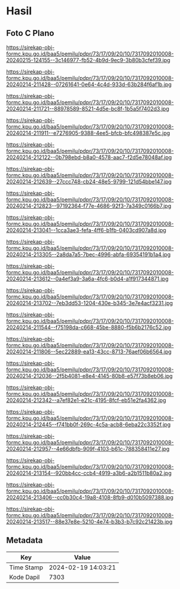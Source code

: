 # Hasil

## Foto C Plano

https://sirekap-obj-formc.kpu.go.id/baa5/pemilu/pdpr/73/17/09/20/10/7317092010008-20240215-124155--3c146977-fb52-4b9d-9ec9-3b80b3cfef39.jpg

https://sirekap-obj-formc.kpu.go.id/baa5/pemilu/pdpr/73/17/09/20/10/7317092010008-20240214-211428--07261641-0e64-4c4d-933d-63b284f6af1b.jpg

https://sirekap-obj-formc.kpu.go.id/baa5/pemilu/pdpr/73/17/09/20/10/7317092010008-20240214-211721--88978589-8521-4d5e-bc8f-1b5a5f7402d3.jpg

https://sirekap-obj-formc.kpu.go.id/baa5/pemilu/pdpr/73/17/09/20/10/7317092010008-20240214-211911--e7276905-9388-4ee5-bfcb-bfc498387e5c.jpg

https://sirekap-obj-formc.kpu.go.id/baa5/pemilu/pdpr/73/17/09/20/10/7317092010008-20240214-212122--0b798ebd-b8a0-4578-aac7-f2d5e78048af.jpg

https://sirekap-obj-formc.kpu.go.id/baa5/pemilu/pdpr/73/17/09/20/10/7317092010008-20240214-212639--27ccc748-cb24-48e5-9799-121d54bbe147.jpg

https://sirekap-obj-formc.kpu.go.id/baa5/pemilu/pdpr/73/17/09/20/10/7317092010008-20240214-212823--97192364-f77e-4686-92f3-7a349c0166b7.jpg

https://sirekap-obj-formc.kpu.go.id/baa5/pemilu/pdpr/73/17/09/20/10/7317092010008-20240214-213041--1cca3ae3-fefa-4ff6-b1fb-0403cd907a8d.jpg

https://sirekap-obj-formc.kpu.go.id/baa5/pemilu/pdpr/73/17/09/20/10/7317092010008-20240214-213305--2a8da7a5-7bec-4996-abfa-69354191b1a4.jpg

https://sirekap-obj-formc.kpu.go.id/baa5/pemilu/pdpr/73/17/09/20/10/7317092010008-20240214-213612--0a4ef3a9-3a6a-4fc6-b0d4-a1f917344871.jpg

https://sirekap-obj-formc.kpu.go.id/baa5/pemilu/pdpr/73/17/09/20/10/7317092010008-20240214-213702--7eb3dd53-1204-430e-b345-3e7e4acf3231.jpg

https://sirekap-obj-formc.kpu.go.id/baa5/pemilu/pdpr/73/17/09/20/10/7317092010008-20240214-211544--f75198da-c668-45be-8880-f5b6b2176c52.jpg

https://sirekap-obj-formc.kpu.go.id/baa5/pemilu/pdpr/73/17/09/20/10/7317092010008-20240214-211806--5ec22889-ea13-43cc-8713-76aef06b6564.jpg

https://sirekap-obj-formc.kpu.go.id/baa5/pemilu/pdpr/73/17/09/20/10/7317092010008-20240214-212036--2f5b4081-e8e4-4145-80b8-e57f73b8eb06.jpg

https://sirekap-obj-formc.kpu.go.id/baa5/pemilu/pdpr/73/17/09/20/10/7317092010008-20240214-212342--a7ef82e1-e21c-4195-8fcf-eb51e2fa4362.jpg

https://sirekap-obj-formc.kpu.go.id/baa5/pemilu/pdpr/73/17/09/20/10/7317092010008-20240214-212445--f741bb0f-269c-4c5a-acb8-6eba22c3352f.jpg

https://sirekap-obj-formc.kpu.go.id/baa5/pemilu/pdpr/73/17/09/20/10/7317092010008-20240214-212957--4e66dbfb-909f-4103-b61c-788358411e27.jpg

https://sirekap-obj-formc.kpu.go.id/baa5/pemilu/pdpr/73/17/09/20/10/7317092010008-20240214-213154--920bb4cc-ccb4-4919-a3b6-a2b1511b80a2.jpg

https://sirekap-obj-formc.kpu.go.id/baa5/pemilu/pdpr/73/17/09/20/10/7317092010008-20240214-213406--cc0b30c4-19a8-4108-8fb9-d010b5097388.jpg

https://sirekap-obj-formc.kpu.go.id/baa5/pemilu/pdpr/73/17/09/20/10/7317092010008-20240214-213517--88e37e8e-5210-4e74-b3b3-b7c92c21423b.jpg


## Metadata

| Key        | Value               |
| ---------- | ------------------- |
| Time Stamp | 2024-02-19 14:03:21 |
| Kode Dapil | 7303                |



